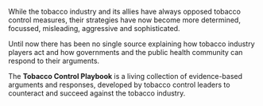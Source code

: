 While the tobacco industry and its allies have always opposed tobacco control measures, their strategies have now become more determined, focussed, misleading, aggressive and sophisticated.
 
Until now there has been no single source explaining how tobacco industry players act and how governments and the public health community can respond to their arguments.
 
The **Tobacco Control Playbook** is a living collection of evidence-based arguments and responses, developed by tobacco control leaders to counteract and succeed against the tobacco industry.
